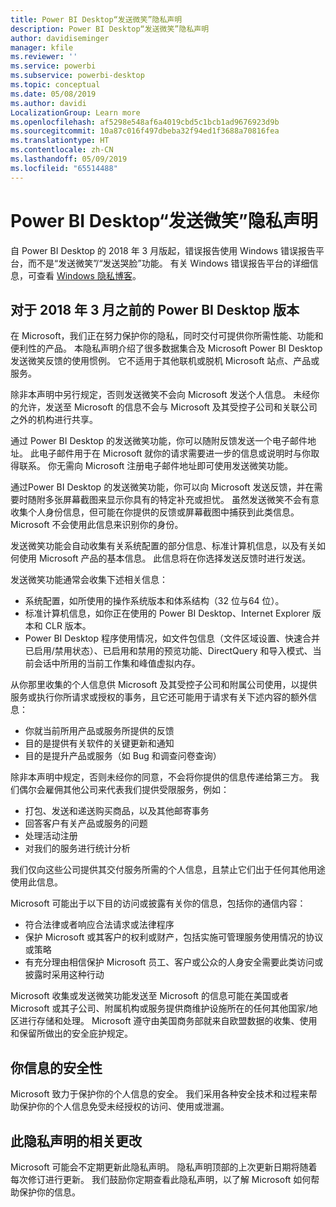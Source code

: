 ```yaml
---
title: Power BI Desktop“发送微笑”隐私声明
description: Power BI Desktop“发送微笑”隐私声明
author: davidiseminger
manager: kfile
ms.reviewer: ''
ms.service: powerbi
ms.subservice: powerbi-desktop
ms.topic: conceptual
ms.date: 05/08/2019
ms.author: davidi
LocalizationGroup: Learn more
ms.openlocfilehash: af5298e548af6a4019cbd5c1bcb1ad9676923d9b
ms.sourcegitcommit: 10a87c016f497dbeba32f94ed1f3688a70816fea
ms.translationtype: HT
ms.contentlocale: zh-CN
ms.lasthandoff: 05/09/2019
ms.locfileid: "65514488"
---
```

# <a name="power-bi-desktop-send-a-smile-privacy-statement"></a>Power BI Desktop“发送微笑”隐私声明

自 Power BI Desktop 的 2018 年 3 月版起，错误报告使用 Windows 错误报告平台，而不是“发送微笑”/“发送哭脸”功能。 有关 Windows 错误报告平台的详细信息，可查看 [Windows 隐私博客](https://blogs.windows.com/windowsexperience/2018/01/24/microsoft-introduces-new-privacy-tools-ahead-of-data-privacy-day/)。 

## <a name="for-versions-of-power-bi-desktop-prior-to-march-2018"></a>对于 2018 年 3 月之前的 Power BI Desktop 版本

在 Microsoft，我们正在努力保护你的隐私，同时交付可提供你所需性能、功能和便利性的产品。 本隐私声明介绍了很多数据集合及 Microsoft Power BI Desktop 发送微笑反馈的使用惯例。 它不适用于其他联机或脱机 Microsoft 站点、产品或服务。

除非本声明中另行规定，否则发送微笑不会向 Microsoft 发送个人信息。 未经你的允许，发送至 Microsoft 的信息不会与 Microsoft 及其受控子公司和关联公司之外的机构进行共享。

通过 Power BI Desktop 的发送微笑功能，你可以随附反馈发送一个电子邮件地址。 此电子邮件用于在 Microsoft 就你的请求需要进一步的信息或说明时与你取得联系。 你无需向 Microsoft 注册电子邮件地址即可使用发送微笑功能。

通过Power BI Desktop 的发送微笑功能，你可以向 Microsoft 发送反馈，并在需要时随附多张屏幕截图来显示你具有的特定补充或担忧。 虽然发送微笑不会有意收集个人身份信息，但可能在你提供的反馈或屏幕截图中捕获到此类信息。 Microsoft 不会使用此信息来识别你的身份。

发送微笑功能会自动收集有关系统配置的部分信息、标准计算机信息，以及有关如何使用 Microsoft 产品的基本信息。 此信息将在你选择发送反馈时进行发送。

发送微笑功能通常会收集下述相关信息：

* 系统配置，如所使用的操作系统版本和体系结构（32 位与64 位）。
* 标准计算机信息，如你正在使用的 Power BI Desktop、Internet Explorer 版本和 CLR 版本。
* Power BI Desktop 程序使用情况，如文件包信息（文件区域设置、快速合并已启用/禁用状态）、已启用和禁用的预览功能、DirectQuery 和导入模式、当前会话中所用的当前工作集和峰值虚拟内存。

从你那里收集的个人信息供 Microsoft 及其受控子公司和附属公司使用，以提供服务或执行你所请求或授权的事务，且它还可能用于请求有关下述内容的额外信息：

* 你就当前所用产品或服务所提供的反馈
* 目的是提供有关软件的关键更新和通知
* 目的是提升产品或服务（如 Bug 和调查问卷查询）

除非本声明中规定，否则未经你的同意，不会将你提供的信息传递给第三方。 我们偶尔会雇佣其他公司来代表我们提供受限服务，例如：

* 打包、发送和递送购买商品，以及其他邮寄事务
* 回答客户有关产品或服务的问题
* 处理活动注册
* 对我们的服务进行统计分析

我们仅向这些公司提供其交付服务所需的个人信息，且禁止它们出于任何其他用途使用此信息。

Microsoft 可能出于以下目的访问或披露有关你的信息，包括你的通信内容：

* 符合法律或者响应合法请求或法律程序
* 保护 Microsoft 或其客户的权利或财产，包括实施可管理服务使用情况的协议或策略
* 有充分理由相信保护 Microsoft 员工、客户或公众的人身安全需要此类访问或披露时采用这种行动

Microsoft 收集或发送微笑功能发送至 Microsoft 的信息可能在美国或者 Microsoft 或其子公司、附属机构或服务提供商维护设施所在的任何其他国家/地区进行存储和处理。 Microsoft 遵守由美国商务部就来自欧盟数据的收集、使用和保留所做出的安全庇护规定。

## <a name="security-of-your-information"></a>你信息的安全性
Microsoft 致力于保护你的个人信息的安全。 我们采用各种安全技术和过程来帮助保护你的个人信息免受未经授权的访问、使用或泄漏。

## <a name="changes-to-this-privacy-statement"></a>此隐私声明的相关更改
Microsoft 可能会不定期更新此隐私声明。 隐私声明顶部的上次更新日期将随着每次修订进行更新。 我们鼓励你定期查看此隐私声明，以了解 Microsoft 如何帮助保护你的信息。

